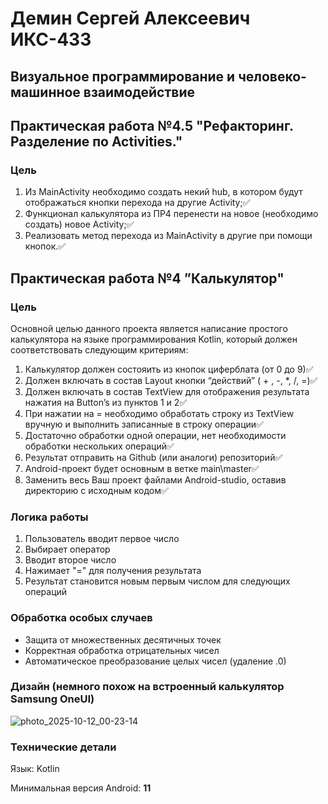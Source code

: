 # Демин Сергей Алексеевич ИКС-433
## Визуальное программирование и человеко-машинное взаимодействие

## Практическая работа №4.5 "Рефакторинг. Разделение по Activities."

### Цель
1. Из MainActivity необходимо создать некий hub, в котором будут отображаться кнопки перехода на другие Activity;✅
2. Функционал калькулятора из ПР4 перенести на новое (необходимо создать) новое Activity;✅
3. Реализовать метод перехода из MainActivity в другие при помощи кнопок.✅


## Практическая работа №4 ”Калькулятор"

### Цель
Основной целью данного проекта является написание простого калькулятора на языке программирования Kotlin, который должен соответствовать следующим критериям:
1. Калькулятор должен состояить из кнопок циферблата (от 0 до 9)✅ 
2. Должен включать в состав Layout кнопки “действий” ( + , -, *, /, =)✅
3. Должен включать в состав TextView для отображения результата нажатия на Button’s из пунктов 1 и 2✅
4. При нажатии на = необходимо обработать строку из TextView вручную и выполнить записанные в строку операции✅
5. Достаточно обработки одной операции, нет необходимости обработки нескольких операций✅
6. Результат отправить на Github (или аналоги) репозиторий✅
7. Android-проект будет основным в ветке main\master✅
8. Заменить весь Ваш проект файлами Android-studio, оставив директорию с исходным кодом✅

### Логика работы
1. Пользователь вводит первое число
2. Выбирает оператор
3. Вводит второе число
4. Нажимает "=" для получения результата
5. Результат становится новым первым числом для следующих операций

### Обработка особых случаев
- Защита от множественных десятичных точек
- Корректная обработка отрицательных чисел
- Автоматическое преобразование целых чисел (удаление .0)

### Дизайн (немного похож на встроенный калькулятор Samsung OneUI)
![photo_2025-10-12_00-23-14](https://github.com/user-attachments/assets/e97378bc-b3fe-4568-a30e-539798af6f81)


### Технические детали
Язык: Kotlin

Минимальная версия Android: **11**
